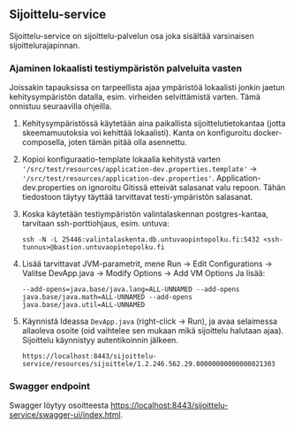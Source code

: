 ## Sijoittelu-service

Sijoittelu-service on sijoittelu-palvelun osa joka sisältää varsinaisen sijoittelurajapinnan.

### Ajaminen lokaalisti testiympäristön palveluita vasten

Joissakin tapauksissa on tarpeellista ajaa ympäristöä lokaalisti jonkin jaetun kehitysympäristön datalla, esim. virheiden
selvittämistä varten. Tämä onnistuu seuraavilla ohjeilla.

1. Kehitysympäristössä käytetään aina paikallista sijoittelutietokantaa (jotta skeemamuutoksia voi kehittää lokaalisti).
Kanta on konfiguroitu docker-composella, joten tämän pitää olla asennettu.


2. Kopioi konfiguraatio-template lokaalia kehitystä varten ```'/src/test/resources/application-dev.properties.template'``` -> ```'/src/test/resources/application-dev.properties'```.
Application-dev.properties on ignoroitu Gitissä etteivät salasanat valu repoon. Tähän tiedostoon täytyy täyttää tarvittavat testi-ympäristön
salasanat.
  
  
3. Koska käytetään testiympäristön valintalaskennan postgres-kantaa, tarvitaan ssh-porttiohjaus, esim. untuva:

    `ssh -N -L 25446:valintalaskenta.db.untuvaopintopolku.fi:5432 <ssh-tunnus>@bastion.untuvaopintopolku.fi`
  
  
4. Lisää tarvittavat JVM-parametrit, mene Run -> Edit Configurations -> Valitse DevApp.java -> Modify Options -> Add VM Options
Ja lisää:

    `--add-opens=java.base/java.lang=ALL-UNNAMED --add-opens java.base/java.math=ALL-UNNAMED --add-opens java.base/java.util=ALL-UNNAMED`
  
  
5. Käynnistä Ideassa ```DevApp.java``` (right-click -> Run), ja avaa selaimessa allaoleva osoite (oid vaihtelee sen mukaan mikä sijoittelu halutaan ajaa).
Sijoittelu käynnistyy autentikoinnin jälkeen.

    `https://localhost:8443/sijoittelu-service/resources/sijoittele/1.2.246.562.29.00000000000000021303`

### Swagger endpoint

Swagger löytyy osoitteesta [https://localhost:8443/sijoittelu-service/swagger-ui/index.html](https://localhost:8443/sijoittelu-service/swagger-ui/index.html).

